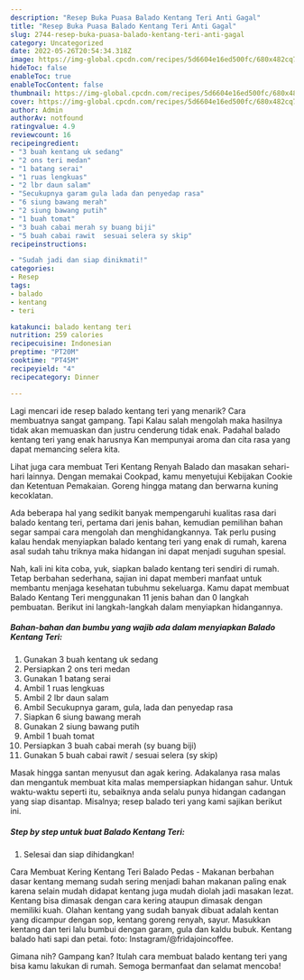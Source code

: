 ```yaml
---
description: "Resep Buka Puasa Balado Kentang Teri Anti Gagal"
title: "Resep Buka Puasa Balado Kentang Teri Anti Gagal"
slug: 2744-resep-buka-puasa-balado-kentang-teri-anti-gagal
category: Uncategorized
date: 2022-05-26T20:54:34.318Z
image: https://img-global.cpcdn.com/recipes/5d6604e16ed500fc/680x482cq70/balado-kentang-teri-foto-resep-utama.jpg
hideToc: false
enableToc: true
enableTocContent: false
thumbnail: https://img-global.cpcdn.com/recipes/5d6604e16ed500fc/680x482cq70/balado-kentang-teri-foto-resep-utama.jpg
cover: https://img-global.cpcdn.com/recipes/5d6604e16ed500fc/680x482cq70/balado-kentang-teri-foto-resep-utama.jpg
author: Admin
authorAv: notfound
ratingvalue: 4.9
reviewcount: 16
recipeingredient:
- "3 buah kentang uk sedang"
- "2 ons teri medan"
- "1 batang serai"
- "1 ruas lengkuas"
- "2 lbr daun salam"
- "Secukupnya garam gula lada dan penyedap rasa"
- "6 siung bawang merah"
- "2 siung bawang putih"
- "1 buah tomat"
- "3 buah cabai merah sy buang biji"
- "5 buah cabai rawit  sesuai selera sy skip"
recipeinstructions:

- "Sudah jadi dan siap dinikmati!"
categories:
- Resep
tags:
- balado
- kentang
- teri

katakunci: balado kentang teri 
nutrition: 259 calories
recipecuisine: Indonesian
preptime: "PT20M"
cooktime: "PT45M"
recipeyield: "4"
recipecategory: Dinner

---
```



Lagi mencari ide resep balado kentang teri yang menarik? Cara membuatnya sangat gampang. Tapi Kalau salah mengolah maka hasilnya tidak akan memuaskan dan justru cenderung tidak enak. Padahal balado kentang teri yang enak harusnya Kan mempunyai aroma dan cita rasa yang dapat memancing selera kita.


Lihat juga cara membuat Teri Kentang Renyah Balado dan masakan sehari-hari lainnya. Dengan memakai Cookpad, kamu menyetujui Kebijakan Cookie dan Ketentuan Pemakaian. Goreng hingga matang dan berwarna kuning kecoklatan.

Ada beberapa hal yang sedikit banyak mempengaruhi kualitas rasa dari balado kentang teri, pertama dari jenis bahan, kemudian pemilihan bahan segar sampai cara mengolah dan menghidangkannya. Tak perlu pusing kalau hendak menyiapkan balado kentang teri yang enak di rumah, karena asal sudah tahu triknya maka hidangan ini dapat menjadi suguhan spesial.


Nah, kali ini kita coba, yuk, siapkan balado kentang teri sendiri di rumah. Tetap berbahan sederhana, sajian ini dapat memberi manfaat untuk membantu menjaga kesehatan tubuhmu sekeluarga. Kamu dapat membuat Balado Kentang Teri menggunakan 11 jenis bahan dan 0 langkah pembuatan. Berikut ini langkah-langkah dalam menyiapkan hidangannya.

<!--inarticleads1-->

##### Bahan-bahan dan bumbu yang wajib ada dalam menyiapkan Balado Kentang Teri:

1. Gunakan 3 buah kentang uk sedang
1. Persiapkan 2 ons teri medan
1. Gunakan 1 batang serai
1. Ambil 1 ruas lengkuas
1. Ambil 2 lbr daun salam
1. Ambil Secukupnya garam, gula, lada dan penyedap rasa
1. Siapkan 6 siung bawang merah
1. Gunakan 2 siung bawang putih
1. Ambil 1 buah tomat
1. Persiapkan 3 buah cabai merah (sy buang biji)
1. Gunakan 5 buah cabai rawit / sesuai selera (sy skip)


Masak hingga santan menyusut dan agak kering. Adakalanya rasa malas dan mengantuk membuat kita malas mempersiapkan hidangan sahur. Untuk waktu-waktu seperti itu, sebaiknya anda selalu punya hidangan cadangan yang siap disantap. Misalnya; resep balado teri yang kami sajikan berikut ini. 

<!--inarticleads2-->

##### Step by step untuk buat Balado Kentang Teri:


1. Selesai dan siap dihidangkan!

Cara Membuat Kering Kentang Teri Balado Pedas - Makanan berbahan dasar kentang memang sudah sering menjadi bahan makanan paling enak karena selain mudah didapat kentang juga mudah diolah jadi masakan lezat. Kentang bisa dimasak dengan cara kering ataupun dimasak dengan memiliki kuah. Olahan kentang yang sudah banyak dibuat adalah kentan yang dicampur dengan sop, kentang goreng renyah, sayur. Masukkan kentang dan teri lalu bumbui dengan garam, gula dan kaldu bubuk. Kentang balado hati sapi dan petai. foto: Instagram/@fridajoincoffee. 

Gimana nih? Gampang kan? Itulah cara membuat balado kentang teri yang bisa kamu lakukan di rumah. Semoga bermanfaat dan selamat mencoba!
